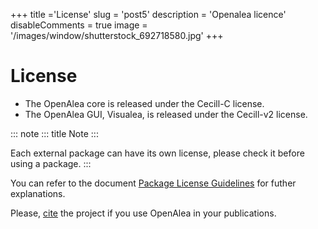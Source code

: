 +++
title ='License'
slug = 'post5'
description = 'Openalea licence'
disableComments = true
image = '/images/window/shutterstock_692718580.jpg'
+++

# License

-   The OpenAlea core is released under the Cecill-C license.
-   The OpenAlea GUI, Visualea, is released under the Cecill-v2 license.

::: note
::: title
Note
:::

Each external package can have its own license, please check it before
using a package.
:::

You can refer to the document [Package License
Guidelines](http://openalea.gforge.inria.fr/dokuwiki/doku.php?id=documentation:guidelines:license_guidelines)
for futher explanations.

Please,
[cite](http://openalea.gforge.inria.fr/dokuwiki/doku.php?id=documentation:documentation#publications)
the project if you use OpenAlea in your publications.
